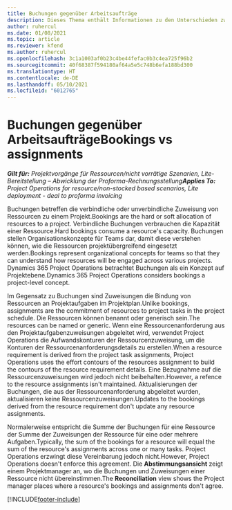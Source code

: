 ```yaml
---
title: Buchungen gegenüber Arbeitsaufträge
description: Dieses Thema enthält Informationen zu den Unterschieden zwischen Ressourcenbuchungen und Ressourcenarbeitsaufträgen.
author: ruhercul
ms.date: 01/08/2021
ms.topic: article
ms.reviewer: kfend
ms.author: ruhercul
ms.openlocfilehash: 3c1a1003af0b23c4be44fefac0b3c4ea725f96b2
ms.sourcegitcommit: 40f68387f594180af64a5e5c748b6efa188bd300
ms.translationtype: HT
ms.contentlocale: de-DE
ms.lasthandoff: 05/10/2021
ms.locfileid: "6012765"
---
```

# <a name="bookings-vs-assignments"></a><span data-ttu-id="9f871-103">Buchungen gegenüber Arbeitsaufträge</span><span class="sxs-lookup"><span data-stu-id="9f871-103">Bookings vs assignments</span></span>

<span data-ttu-id="9f871-104">_**Gilt für:** Projektvorgänge für Ressourcen/nicht vorrätige Szenarien, Lite-Bereitstellung – Abwicklung der Proforma-Rechnungsstellung_</span><span class="sxs-lookup"><span data-stu-id="9f871-104">_**Applies To:** Project Operations for resource/non-stocked based scenarios, Lite deployment - deal to proforma invoicing_</span></span>

<span data-ttu-id="9f871-105">Buchungen betreffen die verbindliche oder unverbindliche Zuweisung von Ressourcen zu einem Projekt.</span><span class="sxs-lookup"><span data-stu-id="9f871-105">Bookings are the hard or soft allocation of resources to a project.</span></span> <span data-ttu-id="9f871-106">Verbindliche Buchungen verbrauchen die Kapazität einer Ressource.</span><span class="sxs-lookup"><span data-stu-id="9f871-106">Hard bookings consume a resource's capacity.</span></span> <span data-ttu-id="9f871-107">Buchungen stellen Organisationskonzepte für Teams dar, damit diese verstehen können, wie die Ressourcen projektübergreifend eingesetzt werden.</span><span class="sxs-lookup"><span data-stu-id="9f871-107">Bookings represent organizational concepts for teams so that they can understand how resources will be engaged across various projects.</span></span> <span data-ttu-id="9f871-108">Dynamics 365 Project Operations betrachtet Buchungen als ein Konzept auf Projektebene.</span><span class="sxs-lookup"><span data-stu-id="9f871-108">Dynamics 365 Project Operations considers bookings a project-level concept.</span></span> 

<span data-ttu-id="9f871-109">Im Gegensatz zu Buchungen sind Zuweisungen die Bindung von Ressourcen an Projektaufgaben im Projektplan.</span><span class="sxs-lookup"><span data-stu-id="9f871-109">Unlike bookings, assignments are the commitment of resources to project tasks in the project schedule.</span></span> <span data-ttu-id="9f871-110">Die Ressourcen können benannt oder generisch sein.</span><span class="sxs-lookup"><span data-stu-id="9f871-110">The resources can be named or generic.</span></span>  <span data-ttu-id="9f871-111">Wenn eine Ressourcenanforderung aus den Projektaufgabenzuweisungen abgeleitet wird, verwendet Project Operations die Aufwandskonturen der Ressourcenzuweisung, um die Konturen der Ressourcenanforderungsdetails zu erstellen.</span><span class="sxs-lookup"><span data-stu-id="9f871-111">When a resource requirement is derived from the project task assignments, Project Operations uses the effort contours of the resources assignment to build the contours of the resource requirement details.</span></span> <span data-ttu-id="9f871-112">Eine Bezugnahme auf die Ressourcenzuweisungen wird jedoch nicht beibehalten.</span><span class="sxs-lookup"><span data-stu-id="9f871-112">However, a refence to the resource assignments isn't maintained.</span></span> <span data-ttu-id="9f871-113">Aktualisierungen der Buchungen, die aus der Ressourcenanforderung abgeleitet wurden, aktualisieren keine Ressourcenzuweisungen.</span><span class="sxs-lookup"><span data-stu-id="9f871-113">Updates to the bookings derived from the resource requirement don't update any resource assignments.</span></span>

<span data-ttu-id="9f871-114">Normalerweise entspricht die Summe der Buchungen für eine Ressource der Summe der Zuweisungen der Ressource für eine oder mehrere Aufgaben.</span><span class="sxs-lookup"><span data-stu-id="9f871-114">Typically, the sum of the bookings for a resource will equal the sum of the resource's assignments across one or many tasks.</span></span> <span data-ttu-id="9f871-115">Project Operations erzwingt diese Vereinbarung jedoch nicht.</span><span class="sxs-lookup"><span data-stu-id="9f871-115">However, Project Operations doesn't enforce this agreement.</span></span> <span data-ttu-id="9f871-116">Die **Abstimmungsansicht** zeigt einem Projektmanager an, wo die Buchungen und Zuweisungen einer Ressource nicht übereinstimmen.</span><span class="sxs-lookup"><span data-stu-id="9f871-116">The **Reconciliation** view shows the Project manager places where a resource's bookings and assignments don't agree.</span></span>




[!INCLUDE[footer-include](../includes/footer-banner.md)]
